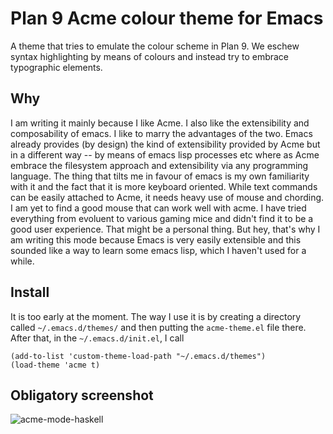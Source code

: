 # Plan 9 Acme colour theme for Emacs

A theme that tries to emulate the colour scheme in Plan 9. We eschew syntax highlighting by
means of colours and instead try to embrace typographic elements.

## Why

I am writing it mainly because I like Acme. I also like the extensibility and composability
of emacs. I like to marry the advantages of the two. Emacs already provides (by design) the
kind of extensibility provided by Acme but in a different way -- by means of emacs lisp
processes etc where as Acme embrace the filesystem approach and extensibility via any 
programming language. The thing that tilts me in favour of emacs is my own familiarity
with it and the fact that it is more keyboard oriented. While text commands can be easily
attached to Acme, it needs heavy use of mouse and chording. I am yet to find a good mouse
that can work well with acme. I have tried everything from evoluent to various gaming mice
and didn't find it to be a good user experience. That might be a personal thing. But hey, 
that's why I am writing this mode because Emacs is very easily extensible and this sounded
like a way to learn some emacs lisp, which I haven't used for a while.

## Install

It is too early at the moment. The way I use it is by creating a directory called `~/.emacs.d/themes/`
and then putting the `acme-theme.el` file there. After that, in the `~/.emacs.d/init.el`, I call
```
(add-to-list 'custom-theme-load-path "~/.emacs.d/themes")
(load-theme 'acme t)
```

## Obligatory screenshot

![acme-mode-haskell](https://rkrishnan.org/files/acme-theme-screenshot.png)

